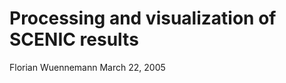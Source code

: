 Processing and visualization of SCENIC results
================
Florian Wuennemann
March 22, 2005


